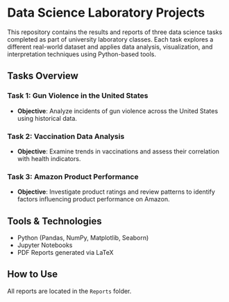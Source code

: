 # Data Science Laboratory Projects

This repository contains the results and reports of three data science tasks completed as part of university laboratory classes. Each task explores a different real-world dataset and applies data analysis, visualization, and interpretation techniques using Python-based tools.

## Tasks Overview

### Task 1: Gun Violence in the United States
- **Objective**: Analyze incidents of gun violence across the United States using historical data.

### Task 2: Vaccination Data Analysis
- **Objective**: Examine trends in vaccinations and assess their correlation with health indicators.

### Task 3: Amazon Product Performance
- **Objective**: Investigate product ratings and review patterns to identify factors influencing product performance on Amazon.

## Tools & Technologies
- Python (Pandas, NumPy, Matplotlib, Seaborn)
- Jupyter Notebooks
- PDF Reports generated via LaTeX

## How to Use
All reports are located in the `Reports` folder.
